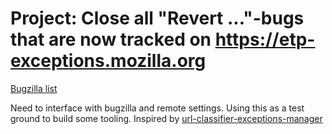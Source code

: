 # Project: Close all "Revert ..."-bugs that are now tracked on https://etp-exceptions.mozilla.org

[Bugzilla list](https://bugzilla.mozilla.org/buglist.cgi?bug_id=1850793%2C1962725%2C1963384%2C1960872%2C1971535%2C1963418%2C1869585%2C1963419%2C1962722%2C1963377%2C1963387%2C1962713%2C1962711%2C1963416%2C1866290%2C1949475%2C1962673%2C1960877%2C1962724%2C1962718%2C1960868%2C1894088%2C1969882%2C1963420%2C1963391%2C1960874%2C1963422%2C1970377%2C1962719%2C1963382%2C1963311%2C1962716%2C1962367%2C1963380%2C1963370%2C1962727%2C1963389%2C1963379%2C1944074%2C1962721%2C1962463%2C1962723%2C1963417%2C1740763%2C1968970%2C1963376%2C1963386%2C1962712%2C1960862%2C1962564%2C1839375%2C1970603%2C1963414%2C1853117%2C1972018%2C1963388%2C1963378%2C1960865%2C1960871%2C1962715%2C1962717%2C1944781%2C1963390%2C1963421%2C1963423%2C1962726%2C1963392%2C1973175%2C1973185%2C1969919%2C1960851%2C1962729%2C1960878%2C1963381%2C1963383%2C1772545%2C1962728%2C1962714%2C1940042%2C1962443&list_id=17713126)

Need to interface with bugzilla and remote settings.
Using this as a test ground to build some tooling.
Inspired by [url-classifier-exceptions-manager](https://github.com/artines1/url-classifier-exceptions-manager/tree/fa7969ef066c37b20b5f5deb278b6c4e8e3735b9/src/url_classifier_exceptions_manager)
